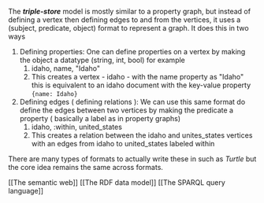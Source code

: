 The ***triple-store*** model is mostly similar to a property graph, but instead of defining a vertex then defining edges to and from the vertices, it uses a (subject, predicate, object) format to represent a graph. It does this in two ways
1. Defining properties: One can define properties on a vertex by making the object a datatype (string, int, bool) for example
	1. idaho, name, "Idaho"
	2. This creates a vertex - idaho - with the name property as "Idaho" this is equivalent to an idaho document with the key-value property `{name: Idaho}`
2. Defining edges ( defining relations ): We can use this same format do define the edges between two vertices by making the predicate a property ( basically a label as in property graphs)
	1. idaho, :within, united_states
	2. This creates a relation between the idaho and unites_states vertices with an edges from idaho to united_states labeled within

There are many types of formats to actually write these in such as *Turtle* but the core idea remains the same across formats.

[[The semantic web]]
[[The RDF data model]]
[[The SPARQL query language]]